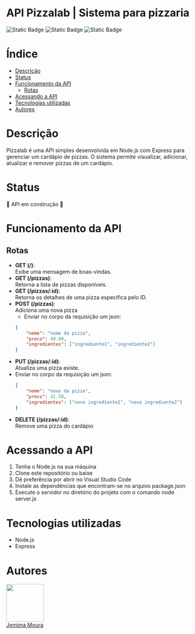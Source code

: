 # API Pizzalab | Sistema para pizzaria 

![Static Badge](https://img.shields.io/badge/Node.js-%2368A063)
![Static Badge](https://img.shields.io/badge/Express-%23e6e8e3)
![Static Badge](https://img.shields.io/badge/API-RESTful-%234a92d4)

# Índice
* [Descrição](#descrição)
* [Status](#status)
* [Funcionamento da API](#funcionamento-da-api)
    * [Rotas](#rotas)
* [Acessando a API](#acessando-a-api)
* [Tecnologias utilizadas](#tecnologias-utilizadas)
* [Autores](#autores)

# Descrição
Pizzalab é uma API simples desenvolvida em Node.js com Express para gerenciar um cardápio de pizzas. O sistema permite visualizar, adicionar, atualizar e remover pizzas de um cardápio.

# Status 
:construction: API em construção :construction:

# Funcionamento da API
## Rotas 
* **GET (/)**:  
Exibe uma mensagem de boas-vindas.
* **GET (/pizzas)**:  
Retorna a lista de pizzas disponíveis.
* **GET (/pizzas/:id)**:  
Retorna os detalhes de uma pizza específica pelo ID.
* **POST (/pizzas)**:  
Adiciona uma nova pizza
    * Enviar no corpo da requisição um json:
    ``` json
    {
        "nome": "nome da pizza",
        "preco": 40.00,
        "ingredientes": ["ingrediente1", "ingrediente2"]
    }
    ```
* **PUT (/pizzas/:id)**:  
Atualiza uma pizza existe.
* Enviar no corpo da requisição um json:
    ``` json
    {
        "nome": "novo da pizza",
        "preco": 41.50,
        "ingredientes": ["novo ingrediente1", "novo ingrediente2"]
    }
    ```
* **DELETE (/pizzas/:id)**:  
Remove uma pizza do cardápio

# Acessando a API
1. Tenha o Node.js na sua máquina
2. Clone este repositório ou baixe 
3. Dê preferência por abrir no Visual Studio Code
4. Instale as dependências que encontram-se no arquivo package.json
5. Execute o servidor no diretório do projeto com o comando node server.js

# Tecnologias utilizadas
* Node.js
* Express

# Autores
<p>
  <img src="https://github.com/mourajemima.png" width="100"> <br>
  <a href="https://github.com/mourajemima">Jemima Moura</a>
</p>